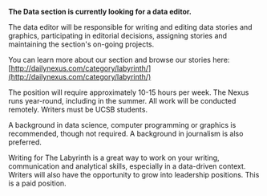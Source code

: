 **The Data section is currently looking for a data editor.**

The data editor will be responsible for writing and editing data stories and graphics, participating in editorial decisions, assigning stories and maintaining the section's on-going projects.

You can learn more about our section and browse our stories here:
[http://dailynexus.com/category/labyrinth/](http://dailynexus.com/category/labyrinth/)

The position will require approximately 10-15 hours per week. The Nexus runs year-round, including in the summer. All work will be conducted remotely. Writers must be UCSB students.

A background in data science, computer programming or graphics is recommended, though not required. A background in journalism is also preferred.

Writing for The Labyrinth is a great way to work on your writing, communication and analytical skills, especially in a data-driven context. Writers will also have the opportunity to grow into leadership positions. This is a paid position. 